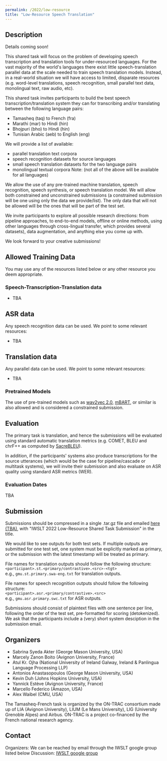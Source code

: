 ```yaml
---
permalink: /2022/low-resource
title: "Low-Resource Speech Translation"
---
```


## Description

Details coming soon!

This shared task will focus on the problem of developing speech transcription and translation tools for under-resourced languages.
For the vast majority of the world's languages there exist little speech-translation parallel data at the scale needed to train speech translation models. Instead, in a real-world situation we will have access to limited, disparate resources (e.g. word-level translations, speech recognition, small parallel text data, monolingual text, raw audio, etc).

This shared task invites participants to build the best speech transcription/translation system they can for transcribing and/or translating between the following language pairs:

- Tamasheq (taq) to French (fra)
- Marathi (mar) to Hindi (hin)
- Bhojpuri (bho) to Hindi (hin)
- Tunisian Arabic (aeb) to English (eng)

We will provide a list of available:
- parallel translation text corpora
- speech recognition datasets for source languages
- small speech translation datasets for the two language pairs
- monolingual textual corpora 
Note: (not all of the above will be available for all languages)

We allow the use of any pre-trained machine translation, speech recognition, speech synthesis, or speech translation model. We will allow both constrained and unconstrained submissions (a constrained submission will be one using only the data we provide/list). The only data that will not be allowed will be the ones that will be part of the test set.

We invite participants to explore all possible research directions: from pipeline approaches, to end-to-end models, offline or online methods, using other languages through cross-lingual transfer, which provides several datasets), data augmentation, and anything else you come up with.

We look forward to your creative submissions!  

## Allowed Training Data

You may use any of the resources listed below or any other resource you deem appropriate.

### Speech-Transcription-Translation data
 * TBA

## ASR data
Any speech recognition data can be used. We point to some relevant resources:
 * TBA


## Translation data
Any parallel data can be used. We point to some relevant resources:
 * TBA

### Pretrained Models
The use of pre-trained models such as [wav2vec 2.0](https://arxiv.org/abs/2006.11477), [mBART](https://arxiv.org/abs/2001.08210), or similar is also allowed and is considered a constrained submission.

## Evaluation

The primary task is translation, and hence the submissions will be evaluated using standard automatic translation metrics (e.g. COMET, BLEU and chrF++ as computed by [SacreBLEU](https://github.com/mjpost/sacrebleu)). 

In addition, if the participants' systems also produce transcriptions for the source utterances (which would be the case for pipeline/cascade or multitask systems), we will invite their submission and also evaluate on ASR quality using standard ASR metrics (WER).

### Evaluation Dates

TBA

## Submission

Submissions should be compressed in a single .tar.gz file and emailed [here (TBA)](TBA), with "IWSLT 2022 Low-Resource Shared Task Submission" in the title.

We would like to see outputs for both test sets. If multiple outputs are submitted for one test set, one system must be explicitly marked as primary, or the submission with the latest timestamp will be treated as primary. 

File names for translation outputs should follow the following structure:  <br>
```<participant>.st.<primary/contrastive>.<src>-<tgt>``` <br>
e.g.,
```gmu.st.primary.swa-eng.txt``` for translation outputs.

File names for speech recognition outputs should follow the following structure:  <br>
```<participant>.asr.<primary/contrastive>.<src>``` <br>
e.g.,
```gmu.asr.primary.swc.txt``` for ASR outputs.

Submissions should consist of plaintext files with one sentence per line, following the order of the test set, pre-formatted for scoring (detokenized). We ask that the participants include a (very) short system desciption in the submission email.


## Organizers

<!-- list of names and affiliations -->
- Sabrina Syeda Akter (George Mason University, USA)
- Marcely Zanon Boito (Avignon University, France)
- Atul Kr. Ojha (National University of Ireland Galway, Ireland & Panlingua Language Processing LLP)
- Antonios Anastasopoulos (George Mason University, USA)
- Kevin Duh (Johns Hopkins University, USA)
- Yannick Estève (Avignon University, France)
- Marcello Federico (Amazon, USA)
- Alex Waibel (CMU, USA)

The Tamasheq-French task is organized by the ON-TRAC consortium made up of LIA (Avignon University), LIUM (Le Mans University), LIG (University Grenoble Alpes) and Airbus. ON-TRAC is a project co-financed by the French national research agency.

## Contact

Organizers: We can be reached by email through the IWSLT google group listed below
Discussion: [IWSLT google group](https://groups.google.com/g/iwslt-evaluation-campaign)  

